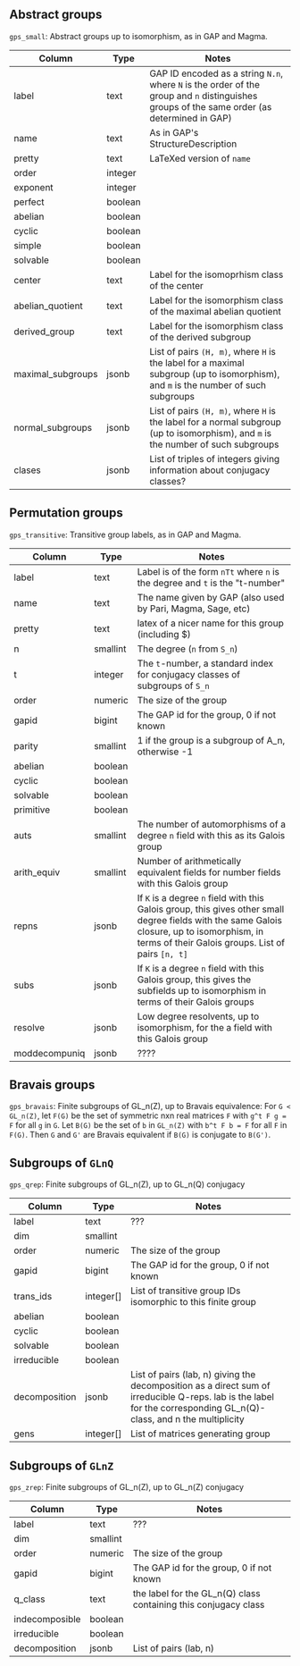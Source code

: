 ## Abstract groups

`gps_small`: Abstract groups up to isomorphism, as in GAP and Magma.

Column            | Type    | Notes
------------------|---------|------
label             | text    | GAP ID encoded as a string `N.n`, where `N` is the order of the group and `n` distinguishes groups of the same order (as determined in GAP)
name              | text    | As in GAP's StructureDescription
pretty            | text    | LaTeXed version of `name`
order             | integer | 
exponent          | integer | 
perfect           | boolean | 
abelian           | boolean | 
cyclic            | boolean | 
simple            | boolean | 
solvable          | boolean | 
center            | text    | Label for the isomoprhism class of the center
abelian_quotient  | text    | Label for the isomorphism class of the maximal abelian quotient
derived_group     | text    | Label for the isomorphism class of the derived subgroup
maximal_subgroups | jsonb   | List of pairs `(H, m)`, where `H` is the label for a maximal subgroup (up to isomorphism), and `m` is the number of such subgroups
normal_subgroups  | jsonb   | List of pairs `(H, m)`, where `H` is the label for a normal subgroup (up to isomorphism), and `m` is the number of such subgroups
clases            | jsonb   | List of triples of integers giving information about conjugacy classes?

## Permutation groups

`gps_transitive`: Transitive group labels, as in GAP and Magma.

Column        | Type     | Notes
--------------|----------|------
label         | text     | Label is of the form `nTt` where `n` is the degree and `t` is the "t-number"
name          | text     | The name given by GAP (also used by Pari, Magma, Sage, etc)
pretty        | text     | latex of a nicer name for this group (including $)
n             | smallint | The degree (`n` from `S_n`)
t             | integer  | The `t`-number, a standard index for conjugacy classes of subgroups of `S_n`
order         | numeric  | The size of the group
gapid         | bigint   | The GAP id for the group, 0 if not known
parity        | smallint | 1 if the group is a subgroup of A_n, otherwise -1
abelian       | boolean  | 
cyclic        | boolean  | 
solvable      | boolean  | 
primitive     | boolean  | 
auts          | smallint | The number of automorphisms of a degree `n` field with this as its Galois group
arith_equiv   | smallint | Number of arithmetically equivalent fields for number fields with this Galois group
repns         | jsonb    | If `K` is a degree `n` field with this Galois group, this gives other small degree fields with the same Galois closure, up to isomorphism, in terms of their Galois groups.  List of pairs `[n, t]`
subs          | jsonb    | If `K` is a degree `n` field with this Galois group, this gives the subfields up to isomorphism in terms of their Galois groups
resolve       | jsonb    | Low degree resolvents, up to isomorphism, for the a field with this Galois group
moddecompuniq | jsonb    | ????

## Bravais groups

`gps_bravais`: Finite subgroups of GL_n(Z), up to Bravais equivalence:
For `G < GL_n(Z)`, let `F(G)` be the set of symmetric nxn real matrices `F` with `g^t F g = F` for all `g` in `G`.
Let `B(G)` be the set of `b` in `GL_n(Z)` with `b^t F b = F` for all `F` in `F(G)`.  Then `G` and `G'` are Bravais equivalent if `B(G)` is conjugate to `B(G')`.


## Subgroups of `GLnQ`

`gps_qrep`: Finite subgroups of GL_n(Z), up to GL_n(Q) conjugacy

Column         | Type      | Notes
---------------|-----------|------
label          | text      | ???
dim            | smallint
order          | numeric   | The size of the group
gapid          | bigint    | The GAP id for the group, 0 if not known
trans_ids      | integer[] | List of transitive group IDs isomorphic to this finite group
abelian        | boolean
cyclic         | boolean
solvable       | boolean
irreducible    | boolean
decomposition  | jsonb     | List of pairs (lab, n) giving the decomposition as a direct sum of irreducible Q-reps.  lab is the label for the corresponding GL_n(Q)-class, and n the multiplicity
gens           | integer[] | List of matrices generating group

## Subgroups of `GLnZ`

`gps_zrep`: Finite subgroups of GL_n(Z), up to GL_n(Z) conjugacy

Column         | Type     | Notes
---------------|----------|------
label          | text     | ???
dim            | smallint
order          | numeric  | The size of the group
gapid          | bigint   | The GAP id for the group, 0 if not known
q_class        | text     | the label for the GL_n(Q) class containing this conjugacy class
indecomposible | boolean
irreducible    | boolean
decomposition  | jsonb    | List of pairs (lab, n)
